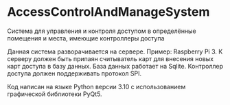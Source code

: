 # AccessControlAndManageSystem
Система для управления и контроля доступом в определённые помещения и места, имеющие контроллеры доступа

Данная система разворачивается на сервере. Пример: Raspberry Pi 3. К серверу должен быть припаян считыватель карт для внесения новых карт доступа в базу данных. 
База данных работает на Sqlite. Контроллер доступа должен поддерживать протокол SPI. 

Код написан на языке Python версии 3.10 с использованием графической библиотеки PyQt5.
